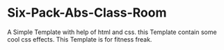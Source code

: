 # Six-Pack-Abs-Class-Room
A Simple Template with help of html and css.
this Template contain some cool css effects.
This Template is for fitness freak.


